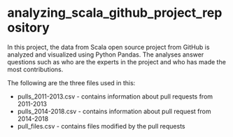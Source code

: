 # analyzing_scala_github_project_repository
In this project, the data from Scala open source project from GitHub is analyzed and visualized using Python Pandas. The analyses answer questions such as who are the experts in the project and who has made the most contributions.

The following are the three files used in this:
- pulls_2011-2013.csv - contains information about pull requests from 2011-2013
- pulls_2014-2018.csv - contains information about pull request from 2014-2018
- pull_files.csv - contains files modified by the pull requests
